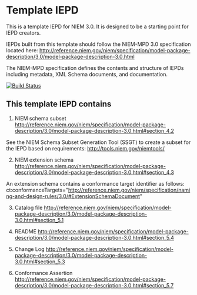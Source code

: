# Template IEPD
This is a template IEPD for NIEM 3.0. It is designed to be a starting point for 
IEPD creators. 

IEPDs built from this template should follow the NIEM-MPD 3.0 specification 
located here:
http://reference.niem.gov/niem/specification/model-package-description/3.0/model-package-description-3.0.html

The NIEM-MPD specification defines the contents and structure of IEPDs including 
metadata, XML Schema documents, and documentation.

[![Build Status](https://travis-ci.org/NIEM/Template-IEPD.svg?branch=master)](https://travis-ci.org/NIEM/Template-IEPD)

## This template IEPD contains
1. NIEM schema subset
  http://reference.niem.gov/niem/specification/model-package-description/3.0/model-package-description-3.0.html#section_4.2

  See the NIEM Schema Subset Generation Tool (SSGT) to create a subset for 
  the IEPD based on requirements: http://tools.niem.gov/niemtools/

2. NIEM extension schema
  http://reference.niem.gov/niem/specification/model-package-description/3.0/model-package-description-3.0.html#section_4.3

  An extension schema contains a conformance target identifier as follows:
  ct:conformanceTargets="http://reference.niem.gov/niem/specification/naming-and-design-rules/3.0/#ExtensionSchemaDocument"

3. Catalog file
  http://reference.niem.gov/niem/specification/model-package-description/3.0/model-package-description-3.0.html#section_5.1

4. README
  http://reference.niem.gov/niem/specification/model-package-description/3.0/model-package-description-3.0.html#section_5.4

5. Change Log
  http://reference.niem.gov/niem/specification/model-package-description/3.0/model-package-description-3.0.html#section_5.3

6. Conformance Assertion
  http://reference.niem.gov/niem/specification/model-package-description/3.0/model-package-description-3.0.html#section_5.7
